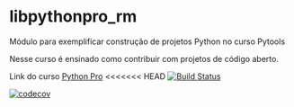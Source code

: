 # libpythonpro_rm
Módulo para exemplificar construção de projetos Python no curso Pytools

Nesse curso é ensinado como contribuir com projetos de código aberto.

Link do curso [Python Pro](https://www.python.pro.br/)
<<<<<<< HEAD
[![Build Status](https://travis-ci.org/robertomacedo/libpythonpro_rm.svg?branch=main)](https://travis-ci.org/robertomacedo/libpythonpro_rm)


[![codecov](https://codecov.io/gh/robertomacedo/libpythonpro_rm/branch/main/graph/badge.svg?token=30P2NG00NE)](https://codecov.io/gh/robertomacedo/libpythonpro_rm)